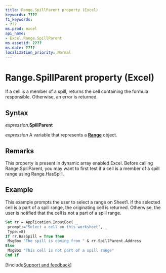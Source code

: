```yaml
---
title: Range.SpillParent property (Excel)
keywords: ????
f1_keywords:
- ???
ms.prod: excel
api_name:
- Excel.Range.SpillParent
ms.assetid: ????
ms.date: ????
localization_priority: Normal
---
```



# Range.SpillParent property (Excel)

If a cell is a member of a spill, returns the cell containing the formula responsible. Otherwise, an error is returned. 

## Syntax

_expression_.**SpillParent**

_expression_ A variable that represents a **[Range](excel.range(object).md)** object.

## Remarks

This property is present in dynamic array enabled Excel. Before calling Range.SpillParent, you may want to first test if a cell is a member of a spill range using Range.HasSpill.

## Example

This example prompts the user to select a range on Sheet1. If the selected cell is a part of a spill range, the originating cell is returned. Otherwise, the user is notified that the cell is not a part of a spill range.

```vb
Set rr = Application.InputBox( _
 prompt:="Select a cell on this worksheet", _
 Type:=8)
If rr.HasSpill = True Then
 MsgBox "The spill is coming from " & rr.SpillParent.Address
Else
 MsgBox "This cell is not part of a spill range"
End If
```


[!include[Support and feedback](~/includes/feedback-boilerplate.md)]

